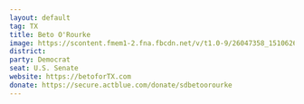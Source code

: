 ```yaml
---
layout: default
tag: TX
title: Beto O'Rourke
image: https://scontent.fmem1-2.fna.fbcdn.net/v/t1.0-9/26047358_1510626285653743_4735771441297721924_n.jpg?_nc_cat=1&oh=fe79b96ab518829febcc956ae528d429&oe=5C201720
district: 
party: Democrat
seat: U.S. Senate
website: https://betoforTX.com
donate: https://secure.actblue.com/donate/sdbetoorourke
---
```

